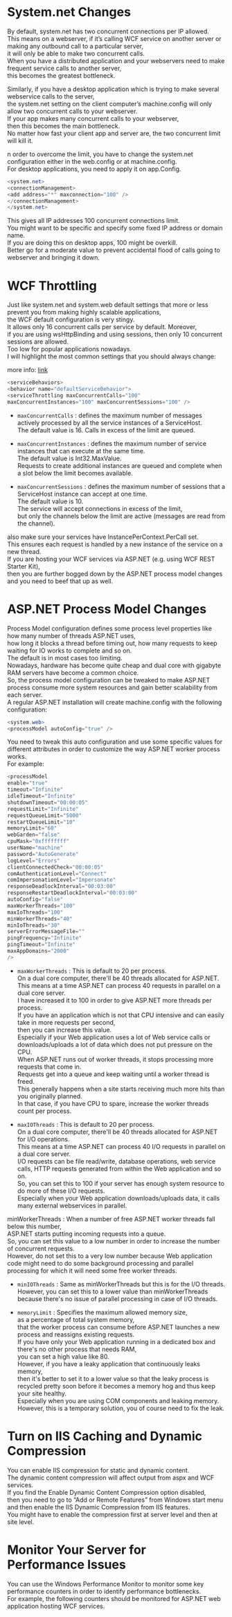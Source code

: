 # System.net Changes
By default, system.net has two concurrent connections per IP allowed.  
This means on a webserver, if it’s calling WCF service on another server or making any outbound call to a particular server,  
it will only be able to make two concurrent calls.  
When you have a distributed application and your webservers need to make frequent service calls to another server,  
this becomes the greatest bottleneck.  
  
Similarly, if you have a desktop application which is trying to make several webservice calls to the server,  
the system.net setting on the client computer’s machine.config will only allow two concurrent calls to your webserver.  
If your app makes many concurrent calls to your webserver,  
then this becomes the main bottleneck.  
No matter how fast your client app and server are, the two concurrent limit will kill it.  
  
n order to overcome the limit, you have to change the system.net configuration either in the web.config or at machine.config.  
For desktop applications, you need to apply it on app.Config.  

```c#
<system.net>
<connectionManagement>
<add address="*" maxconnection="100" />
</connectionManagement>
</system.net>
```

This gives all IP addresses 100 concurrent connections limit.  
You might want to be specific and specify some fixed IP address or domain name.  
If you are doing this on desktop apps, 100 might be overkill.  
Better go for a moderate value to prevent accidental flood of calls going to webserver and bringing it down.  

# WCF Throttling
Just like system.net and system.web default settings that more or less prevent you from making highly scalable applications,  
the WCF default configuration is very stingy.  
It allows only 16 concurrent calls per service by default. Moreover,  
if you are using wsHttpBinding and using sessions, then only 10 concurrent sessions are allowed.  
Too low for popular applications nowadays.  
I will highlight the most common settings that you should always change:  
  
more info: [link](https://weblogs.asp.net/paolopia/wcf-configuration-default-limits-concurrency-and-scalability)  

```c#
<serviceBehaviors>
<behavior name="defaultServiceBehavior">
<serviceThrottling maxConcurrentCalls="100"
maxConcurrentInstances="100" maxConcurrentSessions="100" />
```

- `maxConcurrentCalls` : defines the maximum number of messages actively processed by all the service instances of a ServiceHost.    
The default value is 16. Calls in excess of the limit are queued.  
  
- `maxConcurrentInstances` : defines the maximum number of service instances that can execute at the same time.  
The default value is Int32.MaxValue.  
Requests to create additional instances are queued and complete when a slot below the limit becomes available.  
  
- `maxConcurrentSessions` : defines the maximum number of sessions that a ServiceHost instance can accept at one time.  
The default value is 10.  
The service will accept connections in excess of the limit,  
but only the channels below the limit are active (messages are read from the channel).  
  
also make sure your services have InstancePerContext.PerCall set.  
This ensures each request is handled by a new instance of the service on a new thread.  
If you are hosting your WCF services via ASP.NET (e.g. using WCF REST Starter Kit),  
then you are further bogged down by the ASP.NET process model changes and you need to beef that up as well.  

# ASP.NET Process Model Changes
Process Model configuration defines some process level properties like how many number of threads ASP.NET uses,  
how long it blocks a thread before timing out, how many requests to keep waiting for IO works to complete and so on.  
The default is in most cases too limiting.  
Nowadays, hardware has become quite cheap and dual core with gigabyte RAM servers have become a common choice.  
So, the process model configuration can be tweaked to make ASP.NET process consume more system resources and gain better scalability from each server.  
A regular ASP.NET installation will create machine.config with the following configuration:  

```c#
<system.web>
<processModel autoConfig="true" />
```

You need to tweak this auto configuration and use some specific values for different attributes in order to customize the way ASP.NET worker process works.  
For example:  

```c#
<processModel
enable="true"
timeout="Infinite"
idleTimeout="Infinite"
shutdownTimeout="00:00:05"
requestLimit="Infinite"
requestQueueLimit="5000"
restartQueueLimit="10"
memoryLimit="60"
webGarden="false"
cpuMask="0xffffffff"
userName="machine"
password="AutoGenerate"
logLevel="Errors"
clientConnectedCheck="00:00:05"
comAuthenticationLevel="Connect"
comImpersonationLevel="Impersonate"
responseDeadlockInterval="00:03:00"
responseRestartDeadlockInterval="00:03:00"
autoConfig="false"
maxWorkerThreads="100"
maxIoThreads="100"
minWorkerThreads="40"
minIoThreads="30"
serverErrorMessageFile=""
pingFrequency="Infinite"
pingTimeout="Infinite"
maxAppDomains="2000"
/>
```

- `maxWorkerThreads` : This is default to 20 per process.  
On a dual core computer, there'll be 40 threads allocated for ASP.NET.  
This means at a time ASP.NET can process 40 requests in parallel on a dual core server.  
I have increased it to 100 in order to give ASP.NET more threads per process.  
If you have an application which is not that CPU intensive and can easily take in more requests per second,  
then you can increase this value.  
Especially if your Web application uses a lot of Web service calls or downloads/uploads a lot of data which does not put pressure on the CPU.  
When ASP.NET runs out of worker threads, it stops processing more requests that come in.  
Requests get into a queue and keep waiting until a worker thread is freed.  
This generally happens when a site starts receiving much more hits than you originally planned.  
In that case, if you have CPU to spare, increase the worker threads count per process.  
  
- `maxIOThreads` : This is default to 20 per process.  
On a dual core computer, there'll be 40 threads allocated for ASP.NET for I/O operations.  
This means at a time ASP.NET can process 40 I/O requests in parallel on a dual core server.  
I/O requests can be file read/write, database operations, web service calls, HTTP requests generated from within the Web application and so on.  
So, you can set this to 100 if your server has enough system resource to do more of these I/O requests.  
Especially when your Web application downloads/uploads data, it calls many external webservices in parallel.  
  
minWorkerThreads : When a number of free ASP.NET worker threads fall below this number,  
ASP.NET starts putting incoming requests into a queue.  
So, you can set this value to a low number in order to increase the number of concurrent requests.  
However, do not set this to a very low number because Web application code might need to do some background processing and parallel processing for which it will need some free worker threads.  
  
- `minIOThreads` : Same as minWorkerThreads but this is for the I/O threads.  
However, you can set this to a lower value than minWorkerThreads because there's no issue of parallel processing in case of I/O threads.  
  
- `memoryLimit` : Specifies the maximum allowed memory size,  
as a percentage of total system memory,  
that the worker process can consume before ASP.NET launches a new process and reassigns existing requests.  
If you have only your Web application running in a dedicated box and there's no other process that needs RAM,  
you can set a high value like 80.  
However, if you have a leaky application that continuously leaks memory,  
then it's better to set it to a lower value so that the leaky process is recycled pretty soon before it becomes a memory hog and thus keep your site healthy.  
Especially when you are using COM components and leaking memory.  
However, this is a temporary solution, you of course need to fix the leak.  
  
# Turn on IIS Caching and Dynamic Compression
You can enable IIS compression for static and dynamic content.  
The dynamic content compression will affect output from aspx and WCF services.  
If you find the Enable Dynamic Content Compression option disabled,  
then you need to go to “Add or Remote Features” from Windows start menu and then enable the IIS Dynamic Compression from IIS features.  
You might have to enable the compression first at server level and then at site level.  


# Monitor Your Server for Performance Issues
You can use the Windows Performance Monitor to monitor some key performance counters in order to identify performance bottlenecks.  
For example, the following counters should be monitored for ASP.NET web application hosting WCF services.  